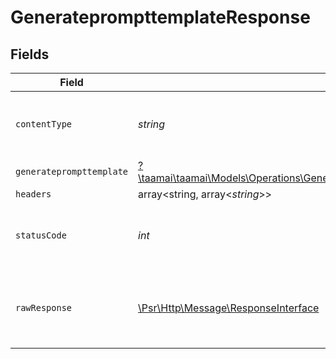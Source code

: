 # GenerateprompttemplateResponse


## Fields

| Field                                                                                                                                                     | Type                                                                                                                                                      | Required                                                                                                                                                  | Description                                                                                                                                               |
| --------------------------------------------------------------------------------------------------------------------------------------------------------- | --------------------------------------------------------------------------------------------------------------------------------------------------------- | --------------------------------------------------------------------------------------------------------------------------------------------------------- | --------------------------------------------------------------------------------------------------------------------------------------------------------- |
| `contentType`                                                                                                                                             | *string*                                                                                                                                                  | :heavy_check_mark:                                                                                                                                        | HTTP response content type for this operation                                                                                                             |
| `generateprompttemplate`                                                                                                                                  | [?\taamai\taamai\Models\Operations\GenerateprompttemplateGenerateprompttemplate](../../Models/Operations/GenerateprompttemplateGenerateprompttemplate.md) | :heavy_minus_sign:                                                                                                                                        | OK                                                                                                                                                        |
| `headers`                                                                                                                                                 | array<string, array<*string*>>                                                                                                                            | :heavy_minus_sign:                                                                                                                                        | N/A                                                                                                                                                       |
| `statusCode`                                                                                                                                              | *int*                                                                                                                                                     | :heavy_check_mark:                                                                                                                                        | HTTP response status code for this operation                                                                                                              |
| `rawResponse`                                                                                                                                             | [\Psr\Http\Message\ResponseInterface](https://www.php-fig.org/psr/psr-7/#33-psrhttpmessageresponseinterface)                                              | :heavy_minus_sign:                                                                                                                                        | Raw HTTP response; suitable for custom response parsing                                                                                                   |